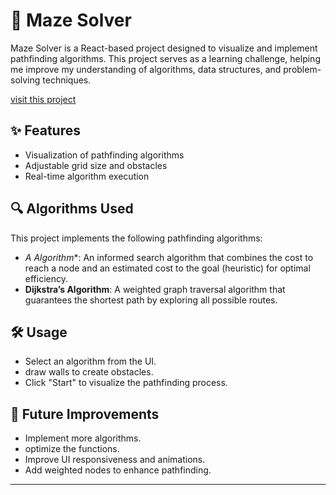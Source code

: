 

# 🧩 Maze Solver  

Maze Solver is a React-based project designed to visualize and implement pathfinding algorithms. This project serves as a learning challenge, helping me improve my understanding of algorithms, data structures, and problem-solving techniques.  

[visit this project](https://sheidasepehri01.github.io/maze_solver/)

## ✨ Features    
- Visualization of pathfinding algorithms  
- Adjustable grid size and obstacles  
- Real-time algorithm execution  

## 🔍 Algorithms Used  
This project implements the following pathfinding algorithms:  

- **A* Algorithm**: An informed search algorithm that combines the cost to reach a node and an estimated cost to the goal (heuristic) for optimal efficiency.  
- **Dijkstra’s Algorithm**: A weighted graph traversal algorithm that guarantees the shortest path by exploring all possible routes.  

## 🛠 Usage  
- Select an algorithm from the UI.   
- draw walls to create obstacles.  
- Click "Start" to visualize the pathfinding process.  

## 📌 Future Improvements  
- Implement more algorithms.
- optimize the functions.
- Improve UI responsiveness and animations.  
- Add weighted nodes to enhance pathfinding.  

---


